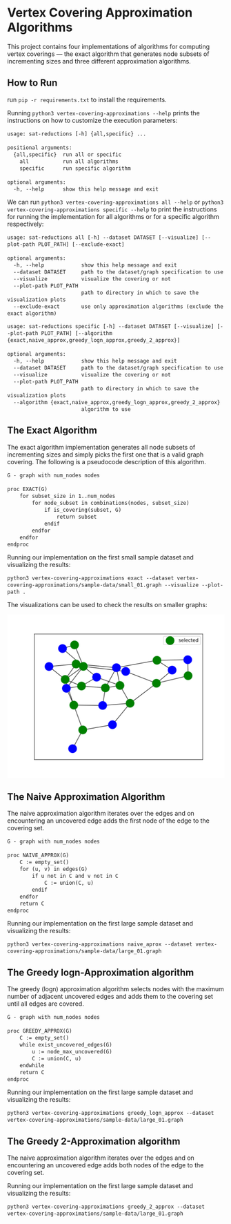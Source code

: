 # Vertex Covering Approximation Algorithms

This project contains four implementations of algorithms for computing vertex coverings — the exact algorithm that generates node subsets of incrementing sizes and three different approximation algorithms.

## How to Run

run `pip -r requirements.txt` to install the requirements.

Running `python3 vertex-covering-approximations --help` prints the instructions on how to customize the execution parameters:
```
usage: sat-reductions [-h] {all,specific} ...

positional arguments:
  {all,specific}  run all or specific
    all           run all algorithms
    specific      run specific algorithm

optional arguments:
  -h, --help      show this help message and exit
```

We can run `python3 vertex-covering-approximations all --help` or `python3 vertex-covering-approximations specific --help` to print the instructions for running the implementation for all
algorithms or for a specific algorithm respectively:

```
usage: sat-reductions all [-h] --dataset DATASET [--visualize] [--plot-path PLOT_PATH] [--exclude-exact]

optional arguments:
  -h, --help            show this help message and exit
  --dataset DATASET     path to the dataset/graph specification to use
  --visualize           visualize the covering or not
  --plot-path PLOT_PATH
                        path to directory in which to save the visualization plots
  --exclude-exact       use only approximation algorithms (exclude the exact algorithm)
```

```
usage: sat-reductions specific [-h] --dataset DATASET [--visualize] [--plot-path PLOT_PATH] [--algorithm {exact,naive_approx,greedy_logn_approx,greedy_2_approx}]

optional arguments:
  -h, --help            show this help message and exit
  --dataset DATASET     path to the dataset/graph specification to use
  --visualize           visualize the covering or not
  --plot-path PLOT_PATH
                        path to directory in which to save the visualization plots
  --algorithm {exact,naive_approx,greedy_logn_approx,greedy_2_approx}
                        algorithm to use
```

## The Exact Algorithm

The exact algorithm implementation generates all node subsets of incrementing sizes and simply picks the first one that is a valid graph covering. The following is a pseudocode description of this algorithm.

```
G - graph with num_nodes nodes

proc EXACT(G)
    for subset_size in 1..num_nodes
        for node_subset in combinations(nodes, subset_size)
            if is_covering(subset, G)
                return subset
            endif
        endfor
    endfor
endproc
```

Running our implementation on the first small sample dataset and visualizing the results:
```
python3 vertex-covering-approximations exact --dataset vertex-covering-approximations/sample-data/small_01.graph --visualize --plot-path .
```

The visualizations can be used to check the results on smaller graphs:

![This is an image](./sample-visualization/small_01_exact.svg)


## The Naive Approximation Algorithm

The naive approximation algorithm iterates over the edges and on encountering an uncovered edge adds the first node of the edge to the covering set.

```
G - graph with num_nodes nodes

proc NAIVE_APPROX(G)
    C := empty_set()
    for (u, v) in edges(G)
        if u not in C and v not in C
            C := union(C, u)
        endif
    endfor
    return C
endproc
```

Running our implementation on the first large sample dataset and visualizing the results:
```
python3 vertex-covering-approximations naive_aprox --dataset vertex-covering-approximations/sample-data/large_01.graph
```

## The Greedy logn-Approximation algorithm

The greedy (logn) approximation algorithm selects nodes with the maximum number of adjacent uncovered edges and adds them to the covering set until all edges are covered.

```
G - graph with num_nodes nodes

proc GREEDY_APPROX(G)
    C := empty_set()
    while exist_uncovered_edges(G)
        u := node_max_uncovered(G)
        C := union(C, u)
    endwhile
    return C
endproc
```
Running our implementation on the first large sample dataset and visualizing the results:
```
python3 vertex-covering-approximations greedy_logn_approx --dataset vertex-covering-approximations/sample-data/large_01.graph
```

## The Greedy 2-Approximation algorithm

The naive approximation algorithm iterates over the edges and on encountering an uncovered edge adds both nodes of the edge to the covering set.

Running our implementation on the first large sample dataset and visualizing the results:
```
python3 vertex-covering-approximations greedy_2_approx --dataset vertex-covering-approximations/sample-data/large_01.graph
```
